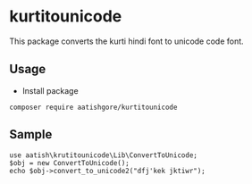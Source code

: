 # kurtitounicode
This package converts the kurti hindi font to unicode code font.

## Usage
- Install package

```
composer require aatishgore/kurtitounicode
```

## Sample
```
use aatish\krutitounicode\Lib\ConvertToUnicode;
$obj = new ConvertToUnicode();
echo $obj->convert_to_unicode2("dfj'kek jktiwr");
```
